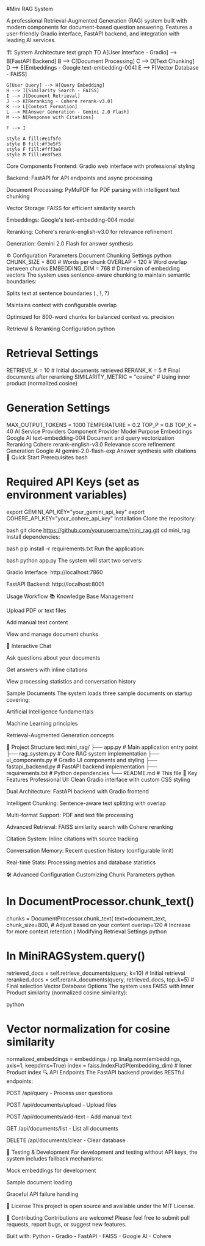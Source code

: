 #Mini RAG System

A professional Retrieval-Augmented Generation (RAG) system built with modern components for document-based question answering. Features a user-friendly Gradio interface, FastAPI backend, and integration with leading AI services.

🏗️ System Architecture
text
graph TD
    A[User Interface - Gradio] --> B[FastAPI Backend]
    B --> C[Document Processing]
    C --> D[Text Chunking]
    D --> E[Embeddings - Google text-embedding-004]
    E --> F[Vector Database - FAISS]
    
    G[User Query] --> H[Query Embedding]
    H --> I[Similarity Search - FAISS]
    I --> J[Document Retrieval]
    J --> K[Reranking - Cohere rerank-v3.0]
    K --> L[Context Formation]
    L --> M[Answer Generation - Gemini 2.0 Flash]
    M --> N[Response with Citations]
    
    F --> I
    
    style A fill:#e1f5fe
    style B fill:#f3e5f5
    style F fill:#fff3e0
    style M fill:#e8f5e8
Core Components
Frontend: Gradio web interface with professional styling

Backend: FastAPI for API endpoints and async processing

Document Processing: PyMuPDF for PDF parsing with intelligent text chunking

Vector Storage: FAISS for efficient similarity search

Embeddings: Google's text-embedding-004 model

Reranking: Cohere's rerank-english-v3.0 for relevance refinement

Generation: Gemini 2.0 Flash for answer synthesis

⚙️ Configuration Parameters
Document Chunking Settings
python
CHUNK_SIZE = 800          # Words per chunk
OVERLAP = 120            # Word overlap between chunks
EMBEDDING_DIM = 768      # Dimension of embedding vectors
The system uses sentence-aware chunking to maintain semantic boundaries:

Splits text at sentence boundaries (., !, ?)

Maintains context with configurable overlap

Optimized for 800-word chunks for balanced context vs. precision

Retrieval & Reranking Configuration
python
# Retrieval Settings
RETRIEVE_K = 10          # Initial documents retrieved
RERANK_K = 5            # Final documents after reranking
SIMILARITY_METRIC = "cosine"  # Using inner product (normalized cosine)

# Generation Settings
MAX_OUTPUT_TOKENS = 1000
TEMPERATURE = 0.2
TOP_P = 0.8
TOP_K = 40
AI Service Providers
Component	Provider	Model	Purpose
Embeddings	Google AI	text-embedding-004	Document and query vectorization
Reranking	Cohere	rerank-english-v3.0	Relevance score refinement
Generation	Google AI	gemini-2.0-flash-exp	Answer synthesis with citations
🚀 Quick Start
Prerequisites
bash
# Required API Keys (set as environment variables)
export GEMINI_API_KEY="your_gemini_api_key"
export COHERE_API_KEY="your_cohere_api_key"
Installation
Clone the repository:

bash
git clone https://github.com/yourusername/mini_rag.git
cd mini_rag
Install dependencies:

bash
pip install -r requirements.txt
Run the application:

bash
python app.py
The system will start two servers:

Gradio Interface: http://localhost:7860

FastAPI Backend: http://localhost:8001

Usage Workflow
📚 Knowledge Base Management

Upload PDF or text files

Add manual text content

View and manage document chunks

💬 Interactive Chat

Ask questions about your documents

Get answers with inline citations

View processing statistics and conversation history

Sample Documents
The system loads three sample documents on startup covering:

Artificial Intelligence fundamentals

Machine Learning principles

Retrieval-Augmented Generation concepts

📁 Project Structure
text
mini_rag/
├── app.py                 # Main application entry point
├── rag_system.py         # Core RAG system implementation
├── ui_components.py      # Gradio UI components and styling
├── fastapi_backend.py    # FastAPI backend implementation
├── requirements.txt      # Python dependencies
└── README.md            # This file
🔧 Key Features
Professional UI: Clean Gradio interface with custom CSS styling

Dual Architecture: FastAPI backend with Gradio frontend

Intelligent Chunking: Sentence-aware text splitting with overlap

Multi-format Support: PDF and text file processing

Advanced Retrieval: FAISS similarity search with Cohere reranking

Citation System: Inline citations with source tracking

Conversation Memory: Recent question history (configurable limit)

Real-time Stats: Processing metrics and database statistics

🛠️ Advanced Configuration
Customizing Chunk Parameters
python
# In DocumentProcessor.chunk_text()
chunks = DocumentProcessor.chunk_text(
    text=document_text,
    chunk_size=800,    # Adjust based on your content
    overlap=120        # Increase for more context retention
)
Modifying Retrieval Settings
python
# In MiniRAGSystem.query()
retrieved_docs = self.retrieve_documents(query, k=10)  # Initial retrieval
reranked_docs = self.rerank_documents(query, retrieved_docs, top_k=5)  # Final selection
Vector Database Options
The system uses FAISS with Inner Product similarity (normalized cosine similarity):

python
# Vector normalization for cosine similarity
normalized_embeddings = embeddings / np.linalg.norm(embeddings, axis=1, keepdims=True)
index = faiss.IndexFlatIP(embedding_dim)  # Inner Product index
🔍 API Endpoints
The FastAPI backend provides RESTful endpoints:

POST /api/query - Process user questions

POST /api/documents/upload - Upload files

POST /api/documents/add-text - Add manual text

GET /api/documents/list - List all documents

DELETE /api/documents/clear - Clear database

🧪 Testing & Development
For development and testing without API keys, the system includes fallback mechanisms:

Mock embeddings for development

Sample document loading

Graceful API failure handling

📝 License
This project is open source and available under the MIT License.

🤝 Contributing
Contributions are welcome! Please feel free to submit pull requests, report bugs, or suggest new features.

Built with: Python - Gradio - FastAPI - FAISS - Google AI - Cohere


